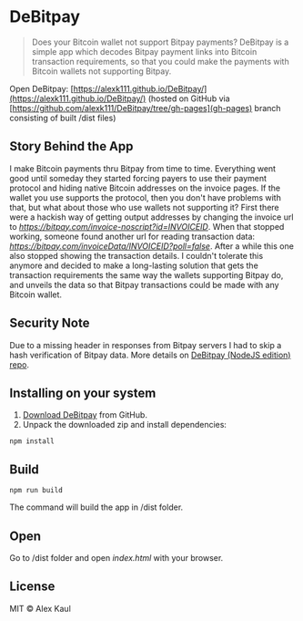 # DeBitpay

> Does your Bitcoin wallet not support Bitpay payments? DeBitpay is a simple app which decodes Bitpay payment links into Bitcoin transaction requirements, so that you could make the payments with Bitcoin wallets not supporting Bitpay.

Open DeBitpay: [https://alexk111.github.io/DeBitpay/](https://alexk111.github.io/DeBitpay/) (hosted on GitHub via [https://github.com/alexk111/DeBitpay/tree/gh-pages](gh-pages) branch consisting of built /dist files)

## Story Behind the App

I make Bitcoin payments thru Bitpay from time to time. Everything went good until someday they started forcing payers to use their payment protocol and hiding native Bitcoin addresses on the invoice pages. If the wallet you use supports the protocol, then you don't have problems with that, but what about those who use wallets not supporting it? First there were a hackish way of getting output addresses by changing the invoice url to *https://bitpay.com/invoice-noscript?id=INVOICEID*. When that stopped working, someone found another url for reading transaction data: *https://bitpay.com/invoiceData/INVOICEID?poll=false*. After a while this one also stopped showing the transaction details. I couldn't tolerate this anymore and decided to make a long-lasting solution that gets the transaction requirements the same way the wallets supporting Bitpay do, and unveils the data so that Bitpay transactions could be made with any Bitcoin wallet.

## Security Note

Due to a missing header in responses from Bitpay servers I had to skip a hash verification of Bitpay data. More details on [DeBitpay (NodeJS edition) repo](https://github.com/alexk111/DeBitpay-nodejs).

## Installing on your system

1. [Download DeBitpay](https://github.com/alexk111/DeBitpay/archive/master.zip) from GitHub.
2. Unpack the downloaded zip and install dependencies:

```
npm install
```

## Build

```
npm run build
```

The command will build the app in /dist folder.

## Open

Go to /dist folder and open *index.html* with your browser.

## License

MIT © Alex Kaul


